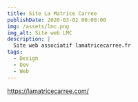 ```yaml
---
title: Site La Matrice Carree
publishDate: 2020-03-02 00:00:00
img: /assets/lmc.png
img_alt: Site web LMC
description: |
  Site web associatif lamatricecarree.fr
tags:
  - Design
  - Dev
  - Web
---
```


https://lamatricecarree.com/